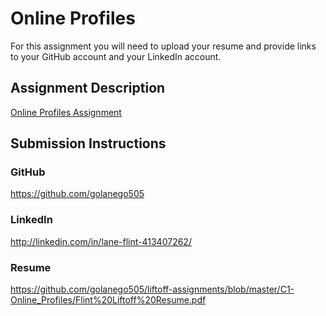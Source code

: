 # Online Profiles
For this assignment you will need to upload your resume and provide links to your GitHub account and your LinkedIn account.

## Assignment Description
[Online Profiles Assignment](https://education.launchcode.org/liftoff/modules/assignments/online-profiles)

## Submission Instructions
 
### GitHub
https://github.com/golanego505
 
### LinkedIn
http://linkedin.com/in/lane-flint-413407262/

### Resume
https://github.com/golanego505/liftoff-assignments/blob/master/C1-Online_Profiles/Flint%20Liftoff%20Resume.pdf
